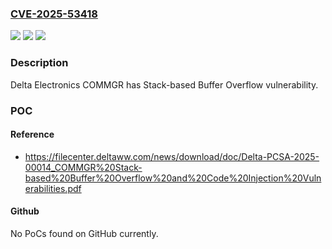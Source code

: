 ### [CVE-2025-53418](https://cve.mitre.org/cgi-bin/cvename.cgi?name=CVE-2025-53418)
![](https://img.shields.io/static/v1?label=Product&message=COMMGR&color=blue)
![](https://img.shields.io/static/v1?label=Version&message=0%20&color=brightgreen)
![](https://img.shields.io/static/v1?label=Vulnerability&message=CWE-121%20Stack-based%20Buffer%20Overflow&color=brightgreen)

### Description

Delta Electronics COMMGR has Stack-based Buffer Overflow vulnerability.

### POC

#### Reference
- https://filecenter.deltaww.com/news/download/doc/Delta-PCSA-2025-00014_COMMGR%20Stack-based%20Buffer%20Overflow%20and%20Code%20Injection%20Vulnerabilities.pdf

#### Github
No PoCs found on GitHub currently.

